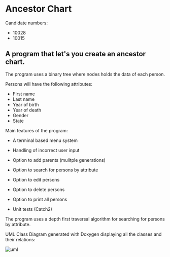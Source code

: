 # Ancestor Chart 

Candidate numbers:
* 10028
* 10015
 
## A program that let's you create an ancestor chart.

The program uses a binary tree where nodes holds the data of each person.

Persons will have the following attributes:

* First name
* Last name
* Year of birth
* Year of death
* Gender
* State

Main features of the program:
* A terminal based menu system
* Handling of incorrect user input
* Option to add parents (mulitple generations)
* Option to search for persons by attribute
* Option to edit persons

* Option to delete persons
* Option to print all persons
* Unit tests (Catch2)

The program uses a depth first traversal algorithm for searching for persons by attribute.

UML Class Diagram generated with Doxygen displaying all the classes and their relations:

![uml](https://user-images.githubusercontent.com/98808638/169454787-4083d54d-3a82-4ccc-81e5-fee4af135d9f.png)

